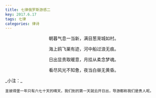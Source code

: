 ```yaml
---
title: 七律俄罗斯游感二
key: 2017.6.17
tags: 七律
categories: 律诗
---
```


<p align="center">朝暮气息一当新，满目葱茏城如村。
</p>
<p align="center">海上鸥飞巣有迹，河中船过浪无痕。
</p>
<p align="center">日出显贵取暖意，月挂从柔念梦魂。
</p>
<p align="center">看尽风光不知惫，夜当白昼无黄昏。
</p>
_小注：_

```
圣彼得堡一年只有六七十天的晴天，我们到的第一天就云开日出，导游都称我们是贵人呢。
```